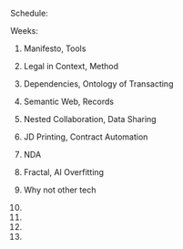 Schedule:

Weeks:

1. Manifesto, Tools

2. Legal in Context, Method

3. Dependencies, Ontology of Transacting

4. Semantic Web, Records

5. Nested Collaboration, Data Sharing

6. JD Printing, Contract Automation

7. NDA

8. Fractal, AI Overfitting

9. Why not other tech

10.

11.

12.

13.
